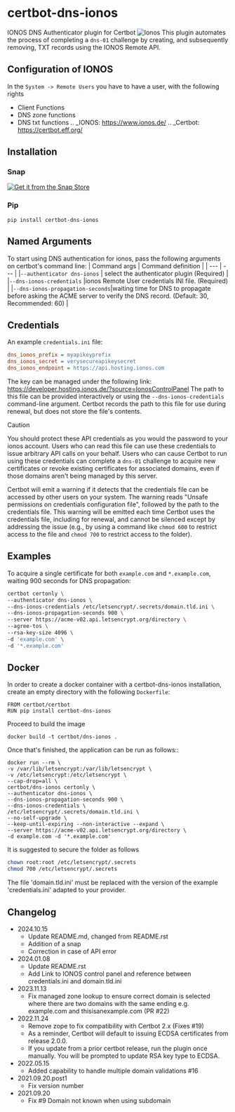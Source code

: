# certbot-dns-ionos
IONOS DNS Authenticator plugin for Certbot
![Ionos](https://www.ionos.co.uk/newsroom/wp-content/uploads/sites/7/2021/12/LOGO_IONOS_Blue_RGB-1.png)
This plugin automates the process of completing a ``dns-01`` challenge by
creating, and subsequently removing, TXT records using the IONOS Remote API.
## Configuration of IONOS
In the `System -> Remote Users` you have to have a user, with the following rights
- Client Functions
- DNS zone functions
- DNS txt functions
.. _IONOS: https://www.ionos.de/
.. _Certbot: https://certbot.eff.org/
## Installation
### Snap
[![Get it from the Snap Store](https://snapcraft.io/static/images/badges/en/snap-store-black.svg)](https://snapcraft.io/certbot-dns-ionos)
### Pip
`pip install certbot-dns-ionos`
## Named Arguments
To start using DNS authentication for ionos, pass the following arguments on
certbot's command line:
| Command args | Command definition |
| --- | --- |
|``--authenticator dns-ionos`` | select the authenticator plugin (Required) |
|``--dns-ionos-credentials`` |ionos Remote User credentials INI file. (Required) |
|``--dns-ionos-propagation-seconds``|waiting time for DNS to propagate before asking the ACME server to verify the DNS record. (Default: 30, Recommended: 60) |
## Credentials
An example ``credentials.ini`` file:
```ini
dns_ionos_prefix = myapikeyprefix
dns_ionos_secret = verysecureapikeysecret
dns_ionos_endpoint = https://api.hosting.ionos.com
```
The key can be managed under the following link:  https://developer.hosting.ionos.de/?source=IonosControlPanel
The path to this file can be provided interactively or using the
`--dns-ionos-credentials` command-line argument. Certbot
records the path to this file for use during renewal, but does not store the
file's contents.
> [!CAUTION]
> You should protect these API credentials as you would the
password to your ionos account. Users who can read this file can use these
credentials to issue arbitrary API calls on your behalf. Users who can cause
Certbot to run using these credentials can complete a ``dns-01`` challenge to
acquire new certificates or revoke existing certificates for associated
domains, even if those domains aren't being managed by this server.
> 
> Certbot will emit a warning if it detects that the credentials file can be
accessed by other users on your system. The warning reads "Unsafe permissions
on credentials configuration file", followed by the path to the credentials
file. This warning will be emitted each time Certbot uses the credentials file,
including for renewal, and cannot be silenced except by addressing the issue
(e.g., by using a command like ``chmod 600`` to restrict access to the file and 
``chmod 700`` to restrict access to the folder).
## Examples
To acquire a single certificate for both ``example.com`` and
``*.example.com``, waiting 900 seconds for DNS propagation:
```bash
certbot certonly \
--authenticator dns-ionos \
--dns-ionos-credentials /etc/letsencrypt/.secrets/domain.tld.ini \
--dns-ionos-propagation-seconds 900 \
--server https://acme-v02.api.letsencrypt.org/directory \
--agree-tos \
--rsa-key-size 4096 \
-d 'example.com' \
-d '*.example.com'
```
## Docker
In order to create a docker container with a certbot-dns-ionos installation,
create an empty directory with the following ``Dockerfile``:
```docker
FROM certbot/certbot
RUN pip install certbot-dns-ionos
```
Proceed to build the image
```docker
docker build -t certbot/dns-ionos .
```
Once that's finished, the application can be run as follows::
```docker
docker run --rm \
-v /var/lib/letsencrypt:/var/lib/letsencrypt \
-v /etc/letsencrypt:/etc/letsencrypt \
--cap-drop=all \
certbot/dns-ionos certonly \
--authenticator dns-ionos \
--dns-ionos-propagation-seconds 900 \
--dns-ionos-credentials \
/etc/letsencrypt/.secrets/domain.tld.ini \
--no-self-upgrade \
--keep-until-expiring --non-interactive --expand \
--server https://acme-v02.api.letsencrypt.org/directory \
-d example.com -d '*.example.com'
```
It is suggested to secure the folder as follows
```bash
chown root:root /etc/letsencrypt/.secrets
chmod 700 /etc/letsencrypt/.secrets
```
The file 'domain.tld.ini' must be replaced with the version of the example 'credentials.ini' adapted to your provider. 
## Changelog
* 2024.10.15
  * Update README.md, changed from README.rst
  * Addition of a snap
  * Correction in case of API error 
* 2024.01.08
  * Update README.rst
  * Add Link to IONOS control panel and reference between credentials.ini and domain.tld.ini
* 2023.11.13
  * Fix managed zone lookup to ensure correct domain is selected where there are two domains with the same ending e.g. example.com and thisisanexample.com (PR #22)
* 2022.11.24
  * Remove zope to fix compatibility with Certbot 2.x (Fixes #19)
  * As a reminder, Certbot will default to issuing ECDSA certificates from release 2.0.0.
  * If you update from a prior certbot release, run the plugin once manually. You will be prompted to update RSA key type to ECDSA.
* 2022.05.15
  * Added capability to handle multiple domain validations #16
* 2021.09.20.post1
  * Fix version number
* 2021.09.20
  * Fix #9 Domain not known when using subdomain
